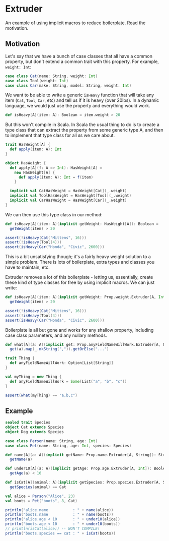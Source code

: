 # Extruder

An example of using implicit macros to reduce boilerplate. Read the motivation.

## Motivation

Let's say that we have a bunch of case classes that all have a common property, but don't extend a common trait with this property. For example, `weight: Int`:

```scala
case class Cat(name: String, weight: Int)
case class Tool(weight: Int)
case class Car(make: String, model: String, weight: Int)
```

We want to be able to write a generic `isHeavy` function that will take any
item (`Cat`, `Tool`, `Car`, etc) and tell us if it is heavy (over 20lbs).  In a
dynamic language, we would just use the property and everything would work.

```scala
def isHeavy[A](item: A): Boolean = item.weight > 20
```

But this won't compile in Scala. In Scala the usual thing to do is to create a
type class that can extract the property from some generic type A, and then to
implement that type class for all `A`s we care about.

```scala
trait HasWeight[A] {
  def apply(item: A): Int
}

object HasWeight {
  def apply[A](f: A => Int): HasWeight[A] =
    new HasWeight[A] {
      def apply(item: A): Int = f(item)
    }

  implicit val CatHasWeight = HasWeight[Cat](_.weight)
  implicit val ToolHasWeight = HasWeight[Tool](_.weight)
  implicit val CarHasWeight = HasWeight[Car](_.weight)
}
```

We can then use this type class in our method:

```scala
def isHeavy[A](item: A)(implicit getWeight: HasWeight[A]): Boolean =
  getWeight(item) > 20

assert(!isHeavy(Cat("Mittens", 16)))
assert(!isHeavy(Tool(4)))
assert(isHeavy(Car("Honda", "Civic", 2600)))
```

This is a bit unsatisfying though; it's a fairly heavy weight solution to a
simple problem. There is lots of boilerplate, extra types and classes you have
to maintain, etc.

Extruder removes a lot of this boilerplate - letting us, essentially, create these kind of type classes for free by using implicit macros. We can just write:

```scala
def isHeavy[A](item: A)(implicit getWeight: Prop.weight.Extruder[A, Int]): Boolean =
  getWeight(item) > 20

assert(!isHeavy(Cat("Mittens", 16)))
assert(!isHeavy(Tool(4)))
assert(isHeavy(Car("Honda", "Civic", 2600)))
```

Boilerplate is all but gone and works for any shallow property, including case class parameters, and any nullary methods.

```scala
def what[A](a: A)(implicit get: Prop.anyFieldNameWillWork.Extruder[A, Option[List[String]]): String =
  get(a).map(_.mkString(",")).getOrElse("...")

trait Thing {
  def anyFieldNameWillWork: Option[List[String]]
}

val myThing = new Thing {
  def anyFieldNameWillWork = Some(List("a", "b", "c"))
}

assert(what(myThing) == "a,b,c")
```

## Example

```scala
sealed trait Species
object Cat extends Species
object Dog extends Species

case class Person(name: String, age: Int)
case class Pet(name: String, age: Int, species: Species)

def name[A](a: A)(implicit getName: Prop.name.Extruder[A, String]): String =
  getName(a)

def under10[A](a: A)(implicit getAge: Prop.age.Extruder[A, Int]): Boolean =
  getAge(a) < 10

def isCat[A](animal: A)(implicit getSpecies: Prop.species.Extruder[A, Species]): Boolean =
  getSpecies(animal) == Cat

val alice = Person("Alice", 23)
val boots = Pet("boots", 8, Cat)

println("alice.name           : " + name(alice))
println("boots.name           : " + name(boots))
println("alice.age < 10       : " + under10(alice))
println("boots.age < 10       : " + under10(boots))
// println(isCat(alice)) -- WON'T COMPILE!
println("boots.species == cat : " + isCat(boots))
```
